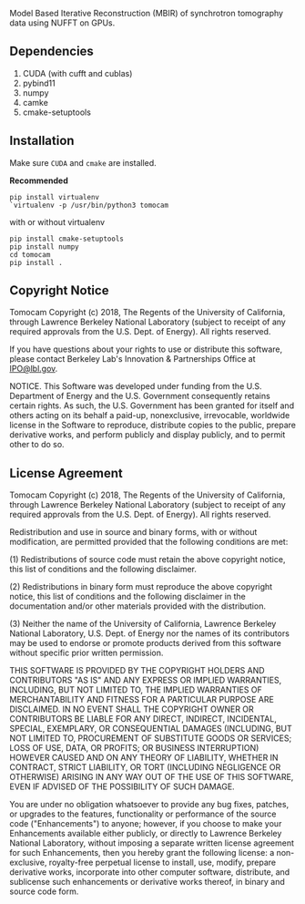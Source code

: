 Model Based Iterative Reconstruction (MBIR) of synchrotron tomography data using NUFFT on GPUs.

**Dependencies**
----------------

1. CUDA (with cufft and cublas)
2. pybind11
3. numpy
4. camke
5. cmake-setuptools

**Installation**
-----------------
Make sure `CUDA` and `cmake` are installed.

**Recommended**


```
pip install virtualenv
`virtualenv -p /usr/bin/python3 tomocam
```

with or without virtualenv

```
pip install cmake-setuptools
pip install numpy
cd tomocam
pip install .
```


**Copyright Notice**
---------------------

Tomocam Copyright (c) 2018, The Regents of the University of California, through Lawrence Berkeley National Laboratory (subject to receipt of any required approvals from the U.S. Dept. of Energy).  All rights reserved.

 

If you have questions about your rights to use or distribute this software, please contact Berkeley Lab's Innovation & Partnerships Office at  IPO@lbl.gov.

 

NOTICE.  This Software was developed under funding from the U.S. Department of Energy and the U.S. Government consequently retains certain rights. As such, the U.S. Government has been granted for itself and others acting on its behalf a paid-up, nonexclusive, irrevocable, worldwide license in the Software to reproduce, distribute copies to the public, prepare derivative works, and perform publicly and display publicly, and to permit other to do so. 

 

**License Agreement**
---------------------

Tomocam Copyright (c) 2018, The Regents of the University of California, through Lawrence Berkeley National Laboratory (subject to receipt of any required approvals from the U.S. Dept. of Energy).  All rights reserved.

 

Redistribution and use in source and binary forms, with or without modification, are permitted provided that the following conditions are met:

 

(1) Redistributions of source code must retain the above copyright notice, this list of conditions and the following disclaimer.

 

(2) Redistributions in binary form must reproduce the above copyright notice, this list of conditions and the following disclaimer in the documentation and/or other materials provided with the distribution.

 

(3) Neither the name of the University of California, Lawrence Berkeley National Laboratory, U.S. Dept. of Energy nor the names of its contributors may be used to endorse or promote products derived from this software without specific prior written permission.

 

THIS SOFTWARE IS PROVIDED BY THE COPYRIGHT HOLDERS AND CONTRIBUTORS "AS IS" AND ANY EXPRESS OR IMPLIED WARRANTIES, INCLUDING, BUT NOT LIMITED TO, THE IMPLIED WARRANTIES OF MERCHANTABILITY AND FITNESS FOR A PARTICULAR PURPOSE ARE DISCLAIMED. IN NO EVENT SHALL THE COPYRIGHT OWNER OR CONTRIBUTORS BE LIABLE FOR ANY DIRECT, INDIRECT, INCIDENTAL, SPECIAL, EXEMPLARY, OR CONSEQUENTIAL DAMAGES (INCLUDING, BUT NOT LIMITED TO, PROCUREMENT OF SUBSTITUTE GOODS OR SERVICES; LOSS OF USE, DATA, OR PROFITS; OR BUSINESS INTERRUPTION) HOWEVER CAUSED AND ON ANY THEORY OF LIABILITY, WHETHER IN CONTRACT, STRICT LIABILITY, OR TORT (INCLUDING NEGLIGENCE OR OTHERWISE) ARISING IN ANY WAY OUT OF THE USE OF THIS SOFTWARE, EVEN IF ADVISED OF THE POSSIBILITY OF SUCH DAMAGE.

 

You are under no obligation whatsoever to provide any bug fixes, patches, or upgrades to the features, functionality or performance of the source code ("Enhancements") to anyone; however, if you choose to make your Enhancements available either publicly, or directly to Lawrence Berkeley National Laboratory, without imposing a separate written license agreement for such Enhancements, then you hereby grant the following license: a  non-exclusive, royalty-free perpetual license to install, use, modify, prepare derivative works, incorporate into other computer software, distribute, and sublicense such enhancements or derivative works thereof, in binary and source code form.
